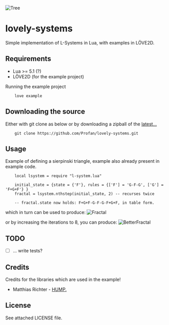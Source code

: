 ![Tree](http://i.imgur.com/PZCJuuA.png)

lovely-systems
=================================

Simple implementation of L-Systems in Lua, with examples in LÖVE2D.

Requirements
------------

* Lua >= 5.1 (?)
* LÖVE2D (for the example project)

Running the example project

		love example

Downloading the source
------------
Either with git clone as below or by downloading a zipball of the [latest...](https://github.com/Profan/lovely-systems/archive/master.zip)
		
		git clone https://github.com/Profan/lovely-systems.git

Usage
------------
Example of defining a sierpinski triangle, example also already present in example code.
	
		local lsystem = require "l-system.lua"
		
		initial_state = {state = {'F'}, rules = {['F'] = 'G-F-G', ['G'] = 'F+G+F'} }
		fractal = lsystem.nthstep(initial_state, 2) -- recurses twice
		
		-- fractal.state now holds: F+G+F-G-F-G-F+G+F, in table form.

which in turn can be used to produce: ![Fractal](http://i.imgur.com/iPqtXre.png)

or by increasing the iterations to 8, you can produce: ![BetterFractal](http://i.imgur.com/wR1noEP.png)

TODO
------------

 - [ ] ... write tests?

Credits
------------
Credits for the libraries which are used in the example!

* Matthias Richter - [HUMP.](https://github.com/vrld/hump)

License
------------
See attached LICENSE file.
